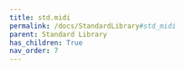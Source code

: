 ```yaml
---
title: std.midi
permalink: /docs/StandardLibrary#std_midi
parent: Standard Library
has_children: True
nav_order: 7
---
```

